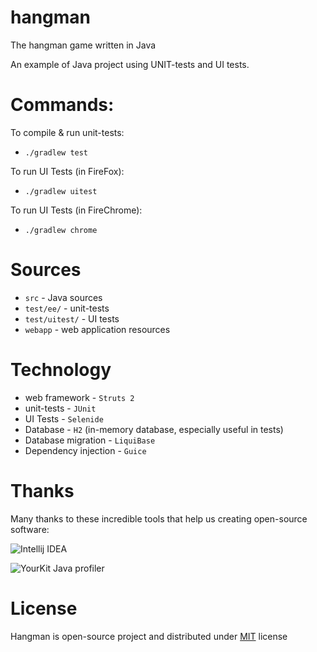 hangman
=======

The hangman game written in Java

An example of Java project using UNIT-tests and UI tests.

# Commands:
To compile & run unit-tests:

* `./gradlew test`

To run UI Tests (in FireFox):
  
* `./gradlew uitest`

To run UI Tests (in FireChrome):
  
* `./gradlew chrome`



# Sources
* `src` - Java sources
* `test/ee/` - unit-tests
* `test/uitest/` - UI tests
* `webapp` - web application resources

# Technology
* web framework - `Struts 2`
* unit-tests - `JUnit`
* UI Tests - `Selenide`
* Database - `H2` (in-memory database, especially useful in tests)
* Database migration - `LiquiBase`
* Dependency injection - `Guice`


# Thanks

Many thanks to these incredible tools that help us creating open-source software:

![Intellij IDEA](http://www.jetbrains.com/idea/docs/logo_intellij_idea.png)
 
![YourKit Java profiler](http://selenide.org/images/yourkit.png)

# License
Hangman is open-source project and distributed under [MIT](http://choosealicense.com/licenses/mit/) license
